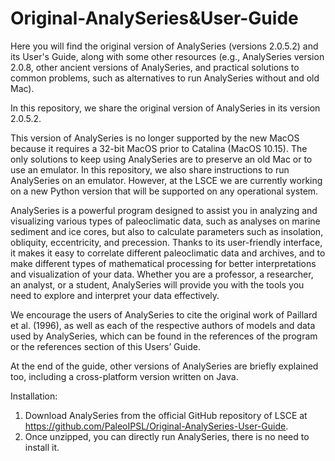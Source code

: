 # Original-AnalySeries&User-Guide
Here you will find the original version of AnalySeries (versions 2.0.5.2) and its User's Guide, along with some other resources (e.g., AnalySeries version 2.0.8, other ancient versions of AnalySeries, and practical solutions to common problems, such as alternatives to run AnalySeries without and old Mac).

In this repository, we share the original version of AnalySeries in its version 2.0.5.2.

This version of AnalySeries is no longer supported by the new MacOS because it requires a 32-bit MacOS prior to Catalina (MacOS 10.15). The only solutions to keep using AnalySeries are to preserve an old Mac or to use an emulator. In this repository, we also share instructions to run AnalySeries on an emulator. However, at the LSCE we are currently working on a new Python version that will be supported on any operational system.

AnalySeries is a powerful program designed to assist you in analyzing and visualizing various types of paleoclimatic data, such as analyses on marine sediment and ice cores, but also to calculate parameters such as insolation, obliquity, eccentricity, and precession. Thanks to its user-friendly interface, it makes it easy to correlate different paleoclimatic data and archives, and to make different types of mathematical processing for better interpretations and visualization of your data. Whether you are a professor, a researcher, an analyst, or a student, AnalySeries will provide you with the tools you need to explore and interpret your data effectively.

We encourage the users of AnalySeries to cite the original work of Paillard et al. (1996), as well as each of the respective authors of models and data used by AnalySeries, which can be found in the references of the program or the references section of this Users’ Guide.

At the end of the guide, other versions of AnalySeries are briefly explained too, including a cross-platform version written on Java.

Installation:
1.	Download AnalySeries from the official GitHub repository of LSCE at https://github.com/PaleoIPSL/Original-AnalySeries-User-Guide.
2.	Once unzipped, you can directly run AnalySeries, there is no need to install it.
